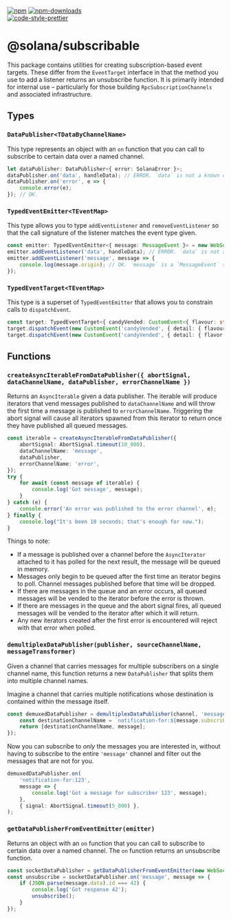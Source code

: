 [![npm][npm-image]][npm-url]
[![npm-downloads][npm-downloads-image]][npm-url]
<br />
[![code-style-prettier][code-style-prettier-image]][code-style-prettier-url]

[code-style-prettier-image]: https://img.shields.io/badge/code_style-prettier-ff69b4.svg?style=flat-square
[code-style-prettier-url]: https://github.com/prettier/prettier
[npm-downloads-image]: https://img.shields.io/npm/dm/@solana/subscribable/next.svg?style=flat
[npm-image]: https://img.shields.io/npm/v/@solana/subscribable/next.svg?style=flat
[npm-url]: https://www.npmjs.com/package/@solana/subscribable/v/next

# @solana/subscribable

This package contains utilities for creating subscription-based event targets. These differ from the `EventTarget` interface in that the method you use to add a listener returns an unsubscribe function. It is primarily intended for internal use &ndash; particularly for those building `RpcSubscriptionChannels` and associated infrastructure.

## Types

### `DataPublisher<TDataByChannelName>`

This type represents an object with an `on` function that you can call to subscribe to certain data over a named channel.

```ts
let dataPublisher: DataPublisher<{ error: SolanaError }>;
dataPublisher.on('data', handleData); // ERROR. `data` is not a known channel name.
dataPublisher.on('error', e => {
    console.error(e);
}); // OK.
```

### `TypedEventEmitter<TEventMap>`

This type allows you to type `addEventListener` and `removeEventListener` so that the call signature of the listener matches the event type given.

```ts
const emitter: TypedEventEmitter<{ message: MessageEvent }> = new WebSocket('wss://api.devnet.solana.com');
emitter.addEventListener('data', handleData); // ERROR. `data` is not a known event type.
emitter.addEventListener('message', message => {
    console.log(message.origin); // OK. `message` is a `MessageEvent` so it has an `origin` property.
});
```

### `TypedEventTarget<TEventMap>`

This type is a superset of `TypedEventEmitter` that allows you to constrain calls to `dispatchEvent`.

```ts
const target: TypedEventTarget<{ candyVended: CustomEvent<{ flavour: string }> }> = new EventTarget();
target.dispatchEvent(new CustomEvent('candyVended', { detail: { flavour: 'raspberry' } })); // OK.
target.dispatchEvent(new CustomEvent('candyVended', { detail: { flavor: 'raspberry' } })); // ERROR. Misspelling in detail.
```

## Functions

### `createAsyncIterableFromDataPublisher({ abortSignal, dataChannelName, dataPublisher, errorChannelName })`

Returns an `AsyncIterable` given a data publisher. The iterable will produce iterators that vend messages published to `dataChannelName` and will throw the first time a message is published to `errorChannelName`. Triggering the abort signal will cause all iterators spawned from this iterator to return once they have published all queued messages.

```ts
const iterable = createAsyncIterableFromDataPublisher({
    abortSignal: AbortSignal.timeout(10_000),
    dataChannelName: 'message',
    dataPublisher,
    errorChannelName: 'error',
});
try {
    for await (const message of iterable) {
        console.log('Got message', message);
    }
} catch (e) {
    console.error('An error was published to the error channel', e);
} finally {
    console.log("It's been 10 seconds; that's enough for now.");
}
```

Things to note:

-   If a message is published over a channel before the `AsyncIterator` attached to it has polled for the next result, the message will be queued in memory.
-   Messages only begin to be queued after the first time an iterator begins to poll. Channel messages published before that time will be dropped.
-   If there are messages in the queue and an error occurs, all queued messages will be vended to the iterator before the error is thrown.
-   If there are messages in the queue and the abort signal fires, all queued messages will be vended to the iterator after which it will return.
-   Any new iterators created after the first error is encountered will reject with that error when polled.

### `demultiplexDataPublisher(publisher, sourceChannelName, messageTransformer)`

Given a channel that carries messages for multiple subscribers on a single channel name, this function returns a new `DataPublisher` that splits them into multiple channel names.

Imagine a channel that carries multiple notifications whose destination is contained within the message itself.

```ts
const demuxedDataPublisher = demultiplexDataPublisher(channel, 'message', message => {
    const destinationChannelName = `notification-for:${message.subscriberId}`;
    return [destinationChannelName, message];
});
```

Now you can subscribe to _only_ the messages you are interested in, without having to subscribe to the entire `'message'` channel and filter out the messages that are not for you.

```ts
demuxedDataPublisher.on(
    'notification-for:123',
    message => {
        console.log('Got a message for subscriber 123', message);
    },
    { signal: AbortSignal.timeout(5_000) },
);
```

### `getDataPublisherFromEventEmitter(emitter)`

Returns an object with an `on` function that you can call to subscribe to certain data over a named channel. The `on` function returns an unsubscribe function.

```ts
const socketDataPublisher = getDataPublisherFromEventEmitter(new WebSocket('wss://api.devnet.solana.com'));
const unsubscribe = socketDataPublisher.on('message', message => {
    if (JSON.parse(message.data).id === 42) {
        console.log('Got response 42');
        unsubscribe();
    }
});
```
